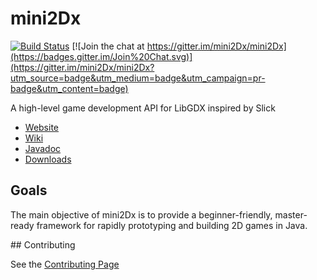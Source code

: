 mini2Dx
=======

[![Build Status](https://travis-ci.org/mini2Dx/mini2Dx.svg?branch=master)](https://travis-ci.org/mini2Dx/mini2Dx)
[![Join the chat at https://gitter.im/mini2Dx/mini2Dx](https://badges.gitter.im/Join%20Chat.svg)](https://gitter.im/mini2Dx/mini2Dx?utm_source=badge&utm_medium=badge&utm_campaign=pr-badge&utm_content=badge)

A high-level game development API for LibGDX inspired by Slick

*   [Website](http://mini2Dx.org/)
*   [Wiki](https://github.com/mini2Dx/mini2Dx/wiki)
*   [Javadoc](http://mini2dx.org/learn/javadoc/)
*   [Downloads](http://mini2dx.org/mini2dx/latest-release/)

## Goals

The main objective of mini2Dx is to provide a beginner-friendly, master-ready framework for rapidly prototyping and building 2D games in Java.

## Contributing

See the [Contributing Page](http://mini2dx.org/contribute/)